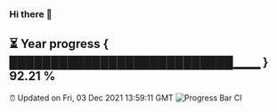 ### Hi there 👋
⏳ Year progress { ███████████████████████████▁▁▁ } 92.21 %
---
⏰ Updated on Fri, 03 Dec 2021 13:59:11 GMT
![Progress Bar CI](https://github.com/liununu/liununu/workflows/Progress%20Bar%20CI/badge.svg)
